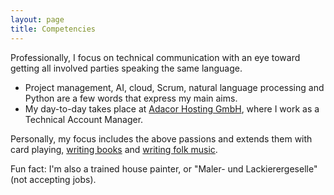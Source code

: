 ```yaml
---
layout: page
title: Competencies
---
```


Professionally, I focus on technical communication with an eye toward getting all involved parties speaking the same language.
- Project management, AI, cloud, Scrum, natural language processing and Python are a few words that express my main aims.
- My day-to-day takes place at [Adacor Hosting GmbH](adacor.com), where I work as a Technical Account Manager.

Personally, my focus includes the above passions and extends them with card playing, [writing books](/books) and [writing folk music](/music).

Fun fact: I'm also a trained house painter, or "Maler- und Lackierergeselle" (not accepting jobs).
  
